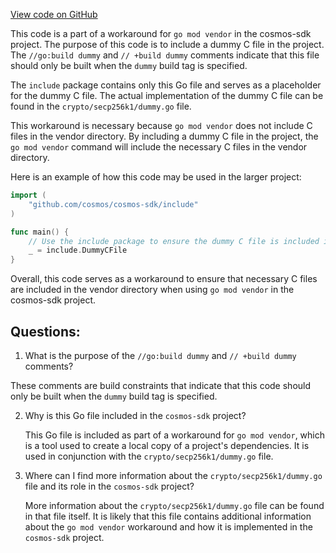 [View code on GitHub](https://github.com/cosmos/cosmos-sdk.git/crypto/keys/secp256k1/internal/secp256k1/libsecp256k1/include/dummy.go)

This code is a part of a workaround for `go mod vendor` in the cosmos-sdk project. The purpose of this code is to include a dummy C file in the project. The `//go:build dummy` and `// +build dummy` comments indicate that this file should only be built when the `dummy` build tag is specified. 

The `include` package contains only this Go file and serves as a placeholder for the dummy C file. The actual implementation of the dummy C file can be found in the `crypto/secp256k1/dummy.go` file. 

This workaround is necessary because `go mod vendor` does not include C files in the vendor directory. By including a dummy C file in the project, the `go mod vendor` command will include the necessary C files in the vendor directory. 

Here is an example of how this code may be used in the larger project:

```go
import (
    "github.com/cosmos/cosmos-sdk/include"
)

func main() {
    // Use the include package to ensure the dummy C file is included in the vendor directory
    _ = include.DummyCFile
}
```

Overall, this code serves as a workaround to ensure that necessary C files are included in the vendor directory when using `go mod vendor` in the cosmos-sdk project.
## Questions: 
 1. What is the purpose of the `//go:build dummy` and `// +build dummy` comments?
   
   These comments are build constraints that indicate that this code should only be built when the `dummy` build tag is specified.

2. Why is this Go file included in the `cosmos-sdk` project?
   
   This Go file is included as part of a workaround for `go mod vendor`, which is a tool used to create a local copy of a project's dependencies. It is used in conjunction with the `crypto/secp256k1/dummy.go` file.

3. Where can I find more information about the `crypto/secp256k1/dummy.go` file and its role in the `cosmos-sdk` project?
   
   More information about the `crypto/secp256k1/dummy.go` file can be found in that file itself. It is likely that this file contains additional information about the `go mod vendor` workaround and how it is implemented in the `cosmos-sdk` project.